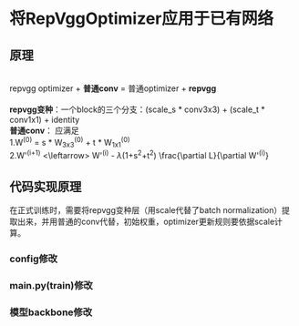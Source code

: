 # 将RepVggOptimizer应用于已有网络
## 原理
<br>repvgg optimizer + **普通conv** = 普通optimizer +  **repvgg**  
<br>**repvgg变种**：一个block的三个分支：(scale_s * conv3x3) + (scale_t * conv1x1) + identity
<br>**普通conv**： 应满足
<br>  1.W<sup>(0)</sup> = s * W<sub>3x3</sub><sup>(0)</sup> + t * W<sub>1x1</sub><sup>(0)</sup>
<br>  2.W'<sup>(i+1)</sup> <\leftarrow> W'<sup>(i)</sup> - $\lambda$(1+s<sup>2</sup>+t<sup>2</sup>) \frac{\partial L}{\partial W'<sup>(i)</sup>}
## 代码实现原理
在正式训练时，需要将repvgg变种层（用scale代替了batch normalization）提取出来，并用普通的conv代替，初始权重，optimizer更新规则要依据scale计算。
### config修改
### main.py(train)修改
### 模型backbone修改
